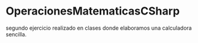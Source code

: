 # OperacionesMatematicasCSharp
segundo ejercicio realizado en clases donde elaboramos una calculadora sencilla.
